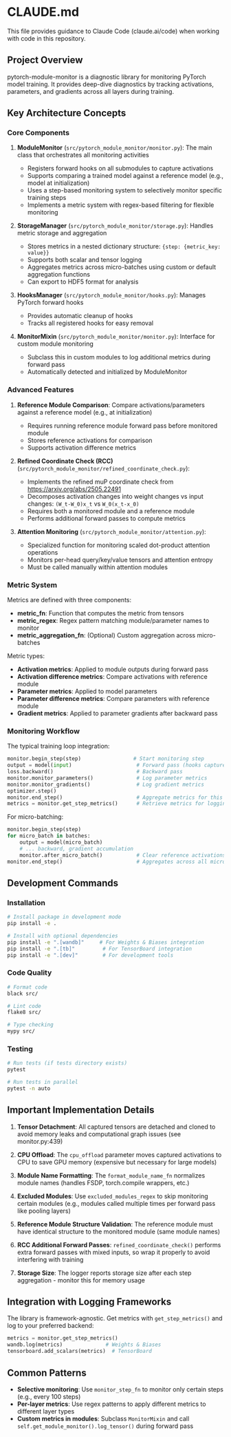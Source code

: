 # CLAUDE.md

This file provides guidance to Claude Code (claude.ai/code) when working with code in this repository.

## Project Overview

pytorch-module-monitor is a diagnostic library for monitoring PyTorch model training. It provides deep-dive diagnostics by tracking activations, parameters, and gradients across all layers during training. 

## Key Architecture Concepts

### Core Components

1. **ModuleMonitor** (`src/pytorch_module_monitor/monitor.py`): The main class that orchestrates all monitoring activities
   - Registers forward hooks on all submodules to capture activations
   - Supports comparing a trained model against a reference model (e.g., model at initialization)
   - Uses a step-based monitoring system to selectively monitor specific training steps
   - Implements a metric system with regex-based filtering for flexible monitoring

2. **StorageManager** (`src/pytorch_module_monitor/storage.py`): Handles metric storage and aggregation
   - Stores metrics in a nested dictionary structure: `{step: {metric_key: value}}`
   - Supports both scalar and tensor logging
   - Aggregates metrics across micro-batches using custom or default aggregation functions
   - Can export to HDF5 format for analysis

3. **HooksManager** (`src/pytorch_module_monitor/hooks.py`): Manages PyTorch forward hooks
   - Provides automatic cleanup of hooks
   - Tracks all registered hooks for easy removal

4. **MonitorMixin** (`src/pytorch_module_monitor/monitor.py`): Interface for custom module monitoring
   - Subclass this in custom modules to log additional metrics during forward pass
   - Automatically detected and initialized by ModuleMonitor

### Advanced Features

1. **Reference Module Comparison**: Compare activations/parameters against a reference model (e.g., at initialization)
   - Requires running reference module forward pass before monitored module
   - Stores reference activations for comparison
   - Supports activation difference metrics

2. **Refined Coordinate Check (RCC)** (`src/pytorch_module_monitor/refined_coordinate_check.py`):
   - Implements the refined muP coordinate check from https://arxiv.org/abs/2505.22491
   - Decomposes activation changes into weight changes vs input changes: `(W_t-W_0)x_t` vs `W_0(x_t-x_0)`
   - Requires both a monitored module and a reference module
   - Performs additional forward passes to compute metrics

3. **Attention Monitoring** (`src/pytorch_module_monitor/attention.py`):
   - Specialized function for monitoring scaled dot-product attention operations
   - Monitors per-head query/key/value tensors and attention entropy
   - Must be called manually within attention modules

### Metric System

Metrics are defined with three components:
- **metric_fn**: Function that computes the metric from tensors
- **metric_regex**: Regex pattern matching module/parameter names to monitor
- **metric_aggregation_fn**: (Optional) Custom aggregation across micro-batches

Metric types:
- **Activation metrics**: Applied to module outputs during forward pass
- **Activation difference metrics**: Compare activations with reference module
- **Parameter metrics**: Applied to model parameters
- **Parameter difference metrics**: Compare parameters with reference module
- **Gradient metrics**: Applied to parameter gradients after backward pass

### Monitoring Workflow

The typical training loop integration:

```python
monitor.begin_step(step)                 # Start monitoring step
output = model(input)                     # Forward pass (hooks capture activations)
loss.backward()                           # Backward pass
monitor.monitor_parameters()              # Log parameter metrics
monitor.monitor_gradients()               # Log gradient metrics
optimizer.step()
monitor.end_step()                        # Aggregate metrics for this step
metrics = monitor.get_step_metrics()      # Retrieve metrics for logging
```

For micro-batching:
```python
monitor.begin_step(step)
for micro_batch in batches:
    output = model(micro_batch)
    # ... backward, gradient accumulation
    monitor.after_micro_batch()           # Clear reference activations
monitor.end_step()                        # Aggregates across all micro-batches
```

## Development Commands

### Installation
```bash
# Install package in development mode
pip install -e .

# Install with optional dependencies
pip install -e ".[wandb]"     # For Weights & Biases integration
pip install -e ".[tb]"         # For TensorBoard integration
pip install -e ".[dev]"        # For development tools
```

### Code Quality
```bash
# Format code
black src/

# Lint code
flake8 src/

# Type checking
mypy src/
```

### Testing
```bash
# Run tests (if tests directory exists)
pytest

# Run tests in parallel
pytest -n auto
```

## Important Implementation Details

1. **Tensor Detachment**: All captured tensors are detached and cloned to avoid memory leaks and computational graph issues (see monitor.py:439)

2. **CPU Offload**: The `cpu_offload` parameter moves captured activations to CPU to save GPU memory (expensive but necessary for large models)

3. **Module Name Formatting**: The `format_module_name_fn` normalizes module names (handles FSDP, torch.compile wrappers, etc.)

4. **Excluded Modules**: Use `excluded_modules_regex` to skip monitoring certain modules (e.g., modules called multiple times per forward pass like pooling layers)

5. **Reference Module Structure Validation**: The reference module must have identical structure to the monitored module (same module names)

6. **RCC Additional Forward Passes**: `refined_coordinate_check()` performs extra forward passes with mixed inputs, so wrap it properly to avoid interfering with training

7. **Storage Size**: The logger reports storage size after each step aggregation - monitor this for memory usage

## Integration with Logging Frameworks

The library is framework-agnostic. Get metrics with `get_step_metrics()` and log to your preferred backend:

```python
metrics = monitor.get_step_metrics()
wandb.log(metrics)              # Weights & Biases
tensorboard.add_scalars(metrics)  # TensorBoard
```

## Common Patterns

- **Selective monitoring**: Use `monitor_step_fn` to monitor only certain steps (e.g., every 100 steps)
- **Per-layer metrics**: Use regex patterns to apply different metrics to different layer types
- **Custom metrics in modules**: Subclass `MonitorMixin` and call `self.get_module_monitor().log_tensor()` during forward pass

